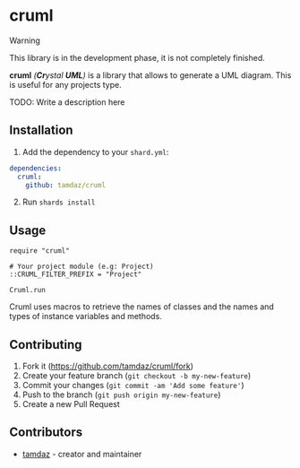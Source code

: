 # cruml

> [!WARNING]
> This library is in the development phase, it is not completely finished.

**cruml** *(**Cr**ystal **UML**)* is a library that allows to generate a UML diagram.
This is useful for any projects type.

TODO: Write a description here

## Installation

1. Add the dependency to your `shard.yml`:

```yaml
dependencies:
  cruml:
    github: tamdaz/cruml
```

2. Run `shards install`

## Usage

```crystal
require "cruml"

# Your project module (e.g: Project)
::CRUML_FILTER_PREFIX = "Project"

Cruml.run
```

Cruml uses macros to retrieve the names of classes and the names and types of instance variables and methods.

## Contributing

1. Fork it (<https://github.com/tamdaz/cruml/fork>)
2. Create your feature branch (`git checkout -b my-new-feature`)
3. Commit your changes (`git commit -am 'Add some feature'`)
4. Push to the branch (`git push origin my-new-feature`)
5. Create a new Pull Request

## Contributors

- [tamdaz](https://github.com/tamdaz) - creator and maintainer

